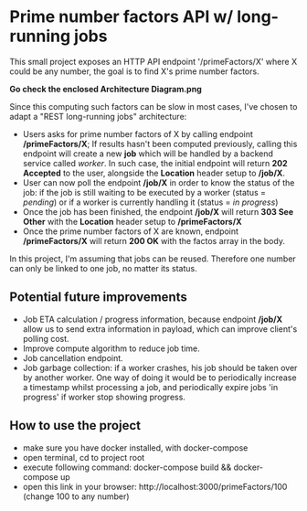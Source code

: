 # Prime number factors API w/ long-running jobs

This small project exposes an HTTP API endpoint '/primeFactors/X' where X could be any number, the goal is to find X's prime number factors.

**Go check the enclosed Architecture Diagram.png**

Since this computing such factors can be slow in most cases, I've chosen to adapt a "REST long-running jobs" architecture:

- Users asks for prime number factors of X by calling endpoint **/primeFactors/X**; If results hasn't been computed previously, calling this endpoint will create a new **job** which will be handled by a backend service called *worker*. 
In such case, the initial endpoint will return **202 Accepted** to the user, alongside the **Location** header setup to **/job/X**.
- User can now poll the endpoint **/job/X** in order to know the status of the job: if the job is still waiting to be executed by a worker (status = *pending*) or if a worker is currently handling it (status = *in progress*)
- Once the job has been finished, the endpoint **/job/X** will return **303 See Other** with the **Location** header setup to **/primeFactors/X**
- Once the prime number factors of X are known, endpoint **/primeFactors/X** will return **200 OK** with the factos array in the body.

In this project, I'm assuming that jobs can be reused. Therefore one number can only be linked to one job, no matter its status.

## Potential future improvements

- Job ETA calculation / progress information, because endpoint **/job/X** allow us to send extra information in payload, which can improve client's polling cost.
- Improve compute algorithm to reduce job time.
- Job cancellation endpoint.
- Job garbage collection: if a worker crashes, his job should be taken over by another worker. One way of doing it would be to periodically increase a timestamp whilst processing a job, and periodically expire jobs 'in progress' if worker stop showing progress.


## How to use the project

- make sure you have docker installed, with docker-compose
- open terminal, cd to project root
- execute following command: docker-compose build && docker-compose up
- open this link in your browser: http://localhost:3000/primeFactors/100 (change 100 to any number)